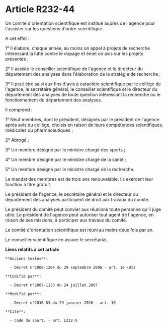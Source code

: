 # Article R232-44

Un comité d'orientation scientifique est institué auprès de l'agence pour l'assister sur les questions d'ordre
scientifique .    

A cet effet : 

1° Il élabore, chaque année, au moins un appel à projets de recherche intéressant la lutte contre le dopage et émet un avis
sur les projets présentés ; 

2° Il assiste le conseiller scientifique de l'agence et le directeur du département des analyses dans l'élaboration de la
stratégie de recherche ; 

3° Il peut être saisi aux fins d'avis à caractère scientifique par le collège de l'agence, le secrétaire général, le
conseiller scientifique et le directeur du département des analyses de toute question intéressant la recherche ou le
fonctionnement du département des analyses. 

Il comprend :

1° Neuf membres, dont le président, désignés par le président de l'agence après avis du collège, choisis en raison de leurs
compétences scientifiques, médicales ou pharmaceutiques ;

2° Abrogé ;

3° Un membre désigné par le ministre chargé des sports ;

4° Un membre désigné par le ministre chargé de la santé ;

5° Un membre désigné par le ministre chargé de la recherche.

Le mandat des membres est de trois ans renouvelable. Ils exercent leur fonction à titre gratuit.

Le président de l'agence, le secrétaire général et le directeur du département des analyses participent de droit aux travaux
du comité.

Le président du comité peut convier aux réunions toute personne qu'il juge utile. Le président de l'agence peut autoriser
tout agent de l'agence, en raison de ses missions, à participer aux travaux du comité.

Le comité d'orientation scientifique est réuni au moins deux fois par an.

Le conseiller scientifique en assure le secrétariat.

**Liens relatifs à cet article**

	**Anciens textes**:

	  - Décret n°2006-1204 du 29 septembre 2006 - art. 10 (Ab)

	**Codifié par**:

	  - Décret n°2007-1133 du 24 juillet 2007

	**Modifié par**:

	  - Décret n°2016-83 du 29 janvier 2016 - art. 10

	**Cite**:

	  - Code du sport. - art. L232-5
